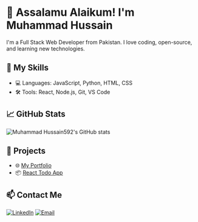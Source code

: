 # 👋 Assalamu Alaikum! I'm Muhammad Hussain

I'm a Full Stack Web Developer from Pakistan. I love coding, open-source, and learning new technologies.

## 🔧 My Skills
- 💻 Languages: JavaScript, Python, HTML, CSS
- 🛠️ Tools: React, Node.js, Git, VS Code

## 📈 GitHub Stats
![Muhammad Hussain592's GitHub stats](https://github-readme-stats.vercel.app/api?username=MuhammadHussain592&show_icons=true&theme=tokyonight)

## 📂 Projects
- 🌐 [My Portfolio](https://myportfolio.com)
- 📦 [React Todo App](https://github.com/ahmad123/react-todo)

## 📫 Contact Me
[![LinkedIn](https://img.shields.io/badge/-LinkedIn-blue?style=flat&logo=linkedin)](https://linkedin.com/in/MuhammadHussain592)
[![Email](https://img.shields.io/badge/-Email-red?style=flat&logo=gmail)](mailto:MuhammadHussain592@example.com)
